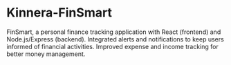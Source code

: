 # Kinnera-FinSmart
FinSmart, a personal finance tracking application with React (frontend) and Node.js/Express  (backend). Integrated alerts and notifications to keep users informed of financial activities. Improved  expense and income tracking for better money management.
